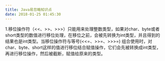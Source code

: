 ```yaml
---
title: Java易忽略知识点
date: 2018-01-25 01:45:30
---
```



1.移位操作符（<<、>>、>>>）只能用来处理整数类型，如果对char、byte或者short类型的数值进行移位处理，在移位之前，会被先转换为int类型，并且得到的结果也是int类型。当移位操作符与等号(<<=、>>=、>>>=) 组合使用时，对char、byte、short这样的值进行移位结合赋值操作，它们会先被转换成int类型，再进行移位操作，然后被截断，赋值给原来的类型。
